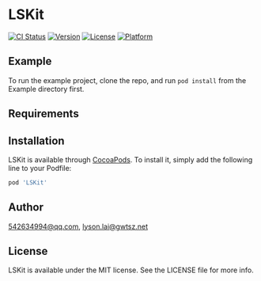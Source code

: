 # LSKit

[![CI Status](https://img.shields.io/travis/542634994@qq.com/LSKit.svg?style=flat)](https://travis-ci.org/542634994@qq.com/LSKit)
[![Version](https://img.shields.io/cocoapods/v/LSKit.svg?style=flat)](https://cocoapods.org/pods/LSKit)
[![License](https://img.shields.io/cocoapods/l/LSKit.svg?style=flat)](https://cocoapods.org/pods/LSKit)
[![Platform](https://img.shields.io/cocoapods/p/LSKit.svg?style=flat)](https://cocoapods.org/pods/LSKit)

## Example

To run the example project, clone the repo, and run `pod install` from the Example directory first.

## Requirements

## Installation

LSKit is available through [CocoaPods](https://cocoapods.org). To install
it, simply add the following line to your Podfile:

```ruby
pod 'LSKit'
```

## Author

542634994@qq.com, lyson.lai@gwtsz.net

## License

LSKit is available under the MIT license. See the LICENSE file for more info.
